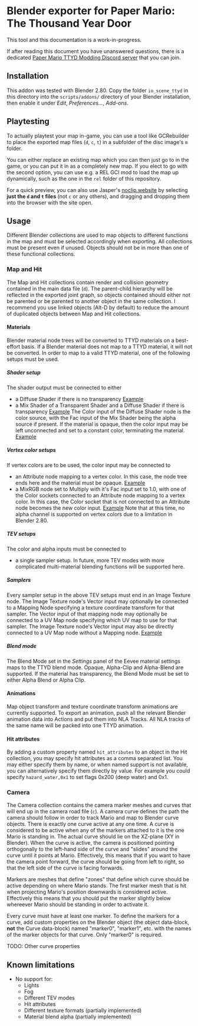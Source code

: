 # Blender exporter for Paper Mario: The Thousand Year Door 

This tool and this documentation is a work-in-progress.

If after reading this document you have unanswered questions, there is a dedicated [Paper Mario TTYD Modding Discord server](https://discord.gg/geVf9UK) that you can join.

## Installation
This addon was tested with Blender 2.80.
Copy the folder `io_scene_ttyd` in this directory into the `scripts/addons/` directory of your Blender installation, then enable it under *Edit*, *Preferences...*, *Add-ons*.

## Playtesting
To actually playtest your map in-game, you can use a tool like GCRebuilder to place the exported map files (`d`, `c`, `t`) in a subfolder of the disc image's `m` folder.

You can either replace an existing map which you can then just go to in the game, or you can put it in as a completely new map. If you elect to go with the second option, you can use e.g. a REL GCI mod to load the map up dynamically, such as the one in the `rel` folder of this repository.

For a quick preview, you can also use Jasper's [noclip.website](https://noclip.website) by selecting **just the `d` and `t` files** (not `c` or any others), and dragging and dropping them into the browser with the site open.

## Usage
Different Blender collections are used to map objects to different functions in the map and must be selected accordingly when exporting. All collections must be present even if unused. Objects should not be in more than one of these functional collections.

### Map and Hit
The Map and Hit collections contain render and collision geometry contained in the main data file (`d`). The parent-child hierarchy will be reflected in the exported joint graph, so objects contained should either not be parented or be parented to another object in the same collection. 
I recommend you use linked objects (Alt-D by default) to reduce the amount of duplicated objects between Map and Hit collections.

#### Materials
Blender material node trees will be converted to TTYD materials on a best-effort basis. If a Blender material does not map to a TTYD material, it will not be converted. In order to map to a valid TTYD material, one of the following setups must be used.

##### Shader setup
The shader output must be connected to either
* a Diffuse Shader if there is no transparency [Example](https://i.imgur.com/Z4h8Nsi.png)
* a Mix Shader of a Transparent Shader and a Diffuse Shader if there is transparency [Example](https://i.imgur.com/AB4ON5f.png)
The Color input of the Diffuse Shader node is the color source, with the Fac input of the Mix Shader being the alpha source if present.
If the material is opaque, then the color input may be left unconnected and set to a constant color, terminating the material. [Example](https://i.imgur.com/aIR6laH.png)

##### Vertex color setups
If vertex colors are to be used, the color input may be connected to
* an Attribute node mapping to a vertex color. In this case, the node tree ends here and the material must be opaque. [Example](https://i.imgur.com/Gq6OI95.png)
* a MixRGB node set to Multiply with it's Fac input set to 1.0, with one of the Color sockets connected to an Attribute node mapping to a vertex color. In this case, the Color socket that is not connected to an Attribute node becomes the new color input. [Example](https://i.imgur.com/gOnshfr.png)
Note that at this time, no alpha channel is supported on vertex colors due to a limitation in Blender 2.80. 

##### TEV setups
The color and alpha inputs must be connected to
 * a single sampler setup.
In future, more TEV modes with more complicated multi-material blending functions will be supported here.

##### Samplers
Every sampler setup in the above TEV setups must end in an Image Texture node. The Image Texture node's Vector input may optionally be connected to a Mapping Node specifying a texture coordinate transform for that sampler. The Vector input of that mapping node may optionally be connected to a UV Map node specifying which UV map to use for that sampler. The Image Texture node's Vector input may also be directly connected to a UV Map node without a Mapping node. [Example](https://i.imgur.com/jHmvPse.png)

##### Blend mode
The Blend Mode set in the *Settings* panel of the Eevee material settings maps to the TTYD blend mode. Opaque, Alpha-Clip and Alpha-Blend are supported. If the material has transparency, the Blend Mode must be set to either Alpha Blend or Alpha Clip.

#### Animations
Map object transform and texture coordinate transform animations are currently supported. To export an animation, push all the relevant Blender animation data into Actions and put them into NLA Tracks. All NLA tracks of the same name will be packed into one TTYD animation.

#### Hit attributes
By adding a custom property named `hit_attributes` to an object in the Hit collection, you may specify hit attributes as a comma separated list. You may either specify them by name, or when named support is not available, you can alternatively specify them directly by value. For example you could specify `hazard_water,0x1` to set flags 0x200 (deep water) and 0x1.

### Camera
The Camera collection contains the camera marker meshes and curves that will end up in the camera road file (`c`).
A camera curve defines the path the camera should follow in order to track Mario and map to Blender curve objects. There is exactly one curve active at any one time. A curve is considered to be active when any of the markers attached to it is the one Mario is standing in. The actual curve should lie on the XZ-plane (XY in Blender). When the curve is active, the camera is positioned pointing orthogonally to the left-hand side of the curve and "slides" around the curve until it points at Mario. Effectively, this means that if you want to have the camera point forward, the curve should be going from left to right, so that the left side of the curve is facing forwards.

Markers are meshes that define "zones" that define which curve should be active depending on where Mario stands. The first marker mesh that is hit when projecting Mario's position downwards is considered active. Effectively this means that you should put the marker slightly below whereever Mario should be standing in order to activate it.

Every curve must have at least one marker. To define the markers for a curve, add custom properties on the Blender object (the object data-block, **not** the Curve data-block) named "marker0", "marker1", etc. with the names of the marker objects for that curve. Only "marker0" is required.

TODO: Other curve properties

## Known limitations
* No support for:
  * Lights
  * Fog
  * Different TEV modes
  * Hit attributes
  * Different texture formats (partially implemented)
  * Material blend alpha (partially implemented)
